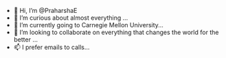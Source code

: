 - 👋 Hi, I’m @PraharshaE
- 👀 I’m curious about almost everything ...
- 🌱 I’m currently going to Carnegie Mellon University...
- 💞️ I’m looking to collaborate on everything that changes the world for the better ...
- 📫 I prefer emails to calls...

<!---
PraharshaE/PraharshaE is a ✨ special ✨ repository because its `README.md` (this file) appears on your GitHub profile.
You can click the Preview link to take a look at your changes.
--->

